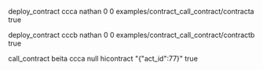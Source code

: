 deploy_contract ccca nathan 0 0 examples/contract_call_contract/contracta <TOKEN> true

deploy_contract cccb nathan 0 0 examples/contract_call_contract/contractb <TOKEN> true

call_contract beita ccca null hicontract "{\"act_id\":77}" <TOKEN> true
